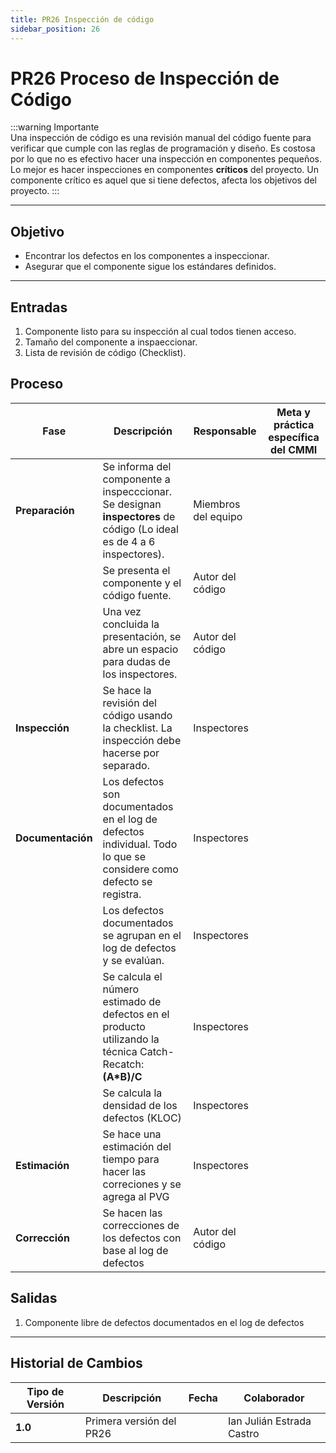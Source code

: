 ```yaml
---
title: PR26 Inspección de código
sidebar_position: 26
---
```


# PR26 Proceso de Inspección de Código

:::warning Importante  
Una inspección de código es una revisión manual del código fuente para verificar que cumple con las reglas de programación y diseño. Es costosa por lo que no es efectivo hacer una inspección en componentes pequeños. Lo mejor es hacer inspecciones en componentes **críticos** del proyecto. Un componente crítico es aquel que si tiene defectos, afecta los objetivos del proyecto.
:::

---

## Objetivo

- Encontrar los defectos en los componentes a inspeccionar.
- Asegurar que el componente sigue los estándares definidos.

---

## Entradas
1. Componente listo para su inspección al cual todos tienen acceso.
2. Tamaño del componente a inspaeccionar.
3. Lista de revisión de código (Checklist).

## Proceso

| Fase              | Descripción    | Responsable             | Meta y práctica específica del CMMI    |
| ----------------- | -------------- | ----------------------- | -------------------------------------- |
| **Preparación**   | Se informa del componente a inspecccionar. Se designan **inspectores** de código (Lo ideal es de 4 a 6 inspectores). | Miembros del equipo | |
|                   | Se presenta el componente y el código fuente. | Autor del código | |
|                   | Una vez concluida la presentación, se abre un espacio para dudas de los inspectores. | Autor del código | |
| **Inspección**    | Se hace la revisión del código usando la checklist. La inspección debe hacerse por separado. | Inspectores | |
| **Documentación** | Los defectos son documentados en el log de defectos individual. Todo lo que se considere como defecto se registra. | Inspectores | |
|                   | Los defectos documentados se agrupan en el log de defectos y se evalúan. | Inspectores | |
|                   | Se calcula el número estimado de defectos en el producto utilizando la técnica Catch-Recatch: **(A*B)/C** | Inspectores | |
|                   | Se calcula la densidad de los defectos (KLOC) | Inspectores | |
| **Estimación**    | Se hace una estimación del tiempo para hacer las correciones y se agrega al PVG | Inspectores | |
| **Corrección**    | Se hacen las correcciones de los defectos con base al log de defectos | Autor del código | |

## Salidas

1. Componente libre de defectos documentados en el log de defectos

---

## Historial de Cambios

| **Tipo de Versión** | **Descripción**                               | **Fecha**  | **Colaborador**           |
| ------------------- | --------------------------------------------- | ---------- | ------------------------- |
| **1.0**             | Primera versión del PR26                      |  | Ian Julián Estrada Castro |
